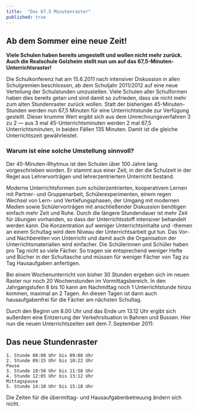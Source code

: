 ```yaml
---
title:  "Das 67.5 Minutenraster"
published: true
---
```


## Ab dem Sommer eine neue Zeit!

**Viele Schulen haben bereits umgestellt und wollen nicht mehr zur&uuml;ck. Auch die Realschule Golzheim stellt nun um auf das 67,5-Minuten-Unterrichtsraster!**

Die Schulkonferenz hat am 15.6.2011 nach intensiver Diskussion in allen Schulgremien beschlossen, ab dem Schuljahr 2011/2012 auf eine neue Verteilung der Schulstunden umzustellen. Viele Schulen aller Schulformen haben dies bereits getan und sind damit so zufrieden, dass sie nicht mehr zum alten Stundenraster zur&uuml;ck wollen.
Statt der bisherigen 45-Minuten-Stunden werden nun 67,5 Minuten f&uuml;r eine Unterrichtstunde zur Verf&uuml;gung gestellt. Dieser krumme Wert ergibt sich aus dem Umrechnungsverfahren 3 zu 2 — aus 3 mal 45-Unterrichtsminuten werden 2 mal 67,5 Unterrichtsminuten, in beiden F&auml;llen 135 Minuten. Damit ist die gleiche Unterrichtszeit gew&auml;hrleistet.

### Warum ist eine solche Umstellung sinnvoll?

Der 45-Minuten-Rhytmus ist den Schulen &uuml;ber 100 Jahre lang vorgeschrieben worden. Er stammt aus einer Zeit, in der die Schulzeit in der Regel aus Lehrervortr&auml;gen und lehrerzentriertem Unterricht bestand.

Moderne Unterrichtsformen zum sch&uuml;lerzentrierten, kooperativem Lernen mit Partner- und Gruppenarbeit, Sch&uuml;lerexperimenten, einem regen Wechsel von Lern- und Vertiefungsphasen, der Umgang mit modernen Medien sowie Sch&uuml;lervortr&auml;gen mit anschlie&szlig;ender Diskussion ben&ouml;tigen einfach mehr Zeit und Ruhe. Durch die l&auml;ngere Stundendauer ist mehr Zeit f&uuml;r &uuml;bungen vorhanden, so dass der Unterrichtsstoff intensiver behandelt werden kann. Die Konzentration auf weniger Unterrichtsinhalte und -themen an einem Schultag wird dem Niveau der Unterrichtsarbeit gut tun. Das Vor- und Nachbereiten von Unterricht und damit auch die Organisation der Unterrichtsmaterialien wird einfacher. Die Sch&uuml;lerinnen und Sch&uuml;ler haben pro Tag nicht so viele F&auml;cher. So tragen sie entsprechend weniger Hefte und B&uuml;cher in der Schultasche und m&uuml;ssen f&uuml;r weniger F&auml;cher von Tag zu Tag Hausaufgaben anfertigen.

Bei einem Wochenunterricht von bisher 30 Stunden ergeben sich im neuen Raster nur noch 20 Wochenstunden im Vormittagsbereich. In den Jahrgangstufen 8 bis 10 kann am Nachmittag noch 1 Unterrichtstunde hinzu kommen, maximal an 2 Tagen. An diesen Tagen ist dann auch hausaufgabenfrei f&uuml;r die F&auml;cher am n&auml;chsten Schultag.

Durch den Beginn um 8.00 Uhr und das Ende um 13.12 Uhr ergibt sich au&szlig;erdem eine Entzerrung der Verkehrsituation in Bahnen und Bussen. 
Hier nun die neuen Unterrichtszeiten seit dem 7. September 2011: 

## Das neue Stundenraster

	1. Stunde 08:00 Uhr bis 09:08 Uhr
	2. Stunde 09:15 Uhr bis 10:22 Uhr
	Pause	  
	3. Stunde 10:50 Uhr bis 11:58 Uhr
	4. Stunde 12:05 Uhr bis 13:12 Uhr
	Mittagspause
	5. Stunde 14:10 Uhr bis 15:18 Uhr

Die Zeiten f&uuml;r die &uuml;bermittag- und Hausaufgabenbetreuung &auml;ndern sich nicht.